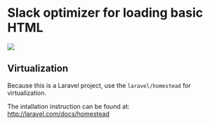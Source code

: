# Slack optimizer for loading basic HTML
![](http://i.imgur.com/h6l6J9F.png)

## Virtualization
Because this is a Laravel project, use the `laravel/homestead` for virtualization.

The intallation instruction can be found at: http://laravel.com/docs/homestead
